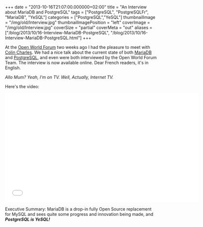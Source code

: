 +++
date = "2013-10-16T21:07:00.000000+02:00"
title = "An Interview about MariaDB and PostgreSQL"
tags = ["PostgreSQL", "PostgreSQLFr", "MariaDB", "YeSQL"]
categories = ["PostgreSQL","YeSQL"]
thumbnailImage = "/img/old/Interview.jpg"
thumbnailImagePosition = "left"
coverImage = "/img/old/Interview.jpg"
coverSize = "partial"
coverMeta = "out"
aliases = ["/blog/2013/10/16-Interview-MariaDB-PostgreSQL",
           "/blog/2013/10/16-Interview-MariaDB-PostgreSQL.html"]
+++

At the 
[Open World Forum](http://openworldforum.org/en/) two weeks ago I had the pleasure to meet with
[Colin Charles](http://www.bytebot.net/blog/). We had a nice talk about the current state of both 
[MariaDB](https://mariadb.org/)
and 
[PostgreSQL](http://www.postgresql.org/), and even were both interviewed by the Open World Forum Team.
The interview is now available online. Dear French readers, it's in English.


*Allo Mum? Yeah, I'm on TV. Well, Actually, Internet TV.*

Here's the video:


<iframe width="640" height="360" src="//www.youtube.com/embed/I4-ULkWck3Y" frameborder="0" allowfullscreen></iframe>


Executive Summary: MariaDB is a drop-in fully Open Source replacement for
MySQL and sees quite some progress and innovation being made, and 
***PostgreSQL
is YeSQL!***
